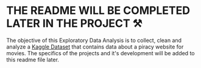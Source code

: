 # THE README WILL BE COMPLETED LATER IN THE PROJECT ⚒️

The objective of this Exploratory Data Analysis is to collect, clean and analyze a [Kaggle Dataset](https://www.kaggle.com/datasets/arsalanrehman/movies-dataset-from-piracy-website) that contains data about a piracy website for movies. The specifics of the projects and it's development will be added to this readme file later.